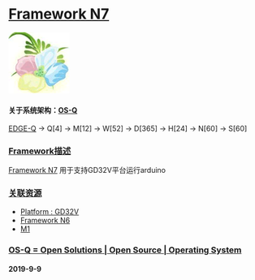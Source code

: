 ﻿# [Framework N7](https://github.com/OS-Q/N7)
[![sites](OS-Q/OS-Q.png)](http://www.OS-Q.com)
#### 关于系统架构：[OS-Q](https://github.com/OS-Q/OS-Q)

[EDGE-Q](https://github.com/OS-Q/EDGE-Q) -> Q[4] -> M[12] -> W[52] -> D[365] -> H[24] -> N[60] -> S[60]

### [Framework描述](https://github.com/OS-Q/N7/wiki) 

[Framework N7](https://github.com/OS-Q/N7) 用于支持GD32V平台运行arduino

### [关联资源](https://github.com/OS-Q/)

 *  [ Platform : GD32V](https://github.com/OS-Q/H2) 
*   [Framework N6](https://github.com/OS-Q/N6)
 *  [ M1](https://github.com/OS-Q/M1) 

### [OS-Q = Open Solutions | Open Source |  Operating System ](http://www.OS-Q.com/N7)
####  2019-9-9